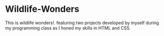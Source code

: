 # Wildlife-Wonders
This is wildlife wonders!. featuring two projects developed by myself during my programming class as I honed my skills in HTML and CSS.
